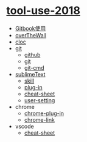 # [tool-use-2018](https://github.com/ppambler/tool-use-2018)

- [Gitbook使用](./A1-Gitbook/Gitbook入门.md)
- [overTheWall](./A2-overTheWall/windscribe.md)
- [cloc](./A3-cloc/cloc.md)
- [git](./A4-git/README.md)
  - [github](./A4-git/github.md)
  - [git](./A4-git/git.md)
  - [git-cmd](./A4-git/git-cmd.md)
- [sublimeText](./A5-sublimeText/sublimeText.md)
  - [skill](./A5-sublimeText/skill.md)
  - [plug-in](./A5-sublimeText/plug-in.md)
  - [cheat-sheet](./A5-sublimeText/cheat-sheet.md)
  - [user-setting](./A5-sublimeText/user-setting.md)
- chrome
  - [chrome-plug-in](./A6-chrome/chrome-plug-in.md)
  - [chrome-link](./A6-chrome/chrome-link.md)
- vscode
  - [cheat-sheet](./A7-vscode/cheat-sheet.md)



